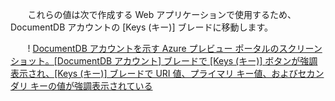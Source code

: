        これらの値は次で作成する Web アプリケーションで使用するため、DocumentDB アカウントの [Keys (キー)] ブレードに移動します。

       ! [DocumentDB アカウントを示す Azure プレビュー ポータルのスクリーン ショット。[DocumentDB アカウント] ブレードで [Keys (キー)] ボタンが強調表示され、[Keys (キー)] ブレードで URI 値、プライマリ キー値、およびセカンダリ キーの値が強調表示されている](./media/documentdb-keys/keys.png)

<!--HONumber=49-->